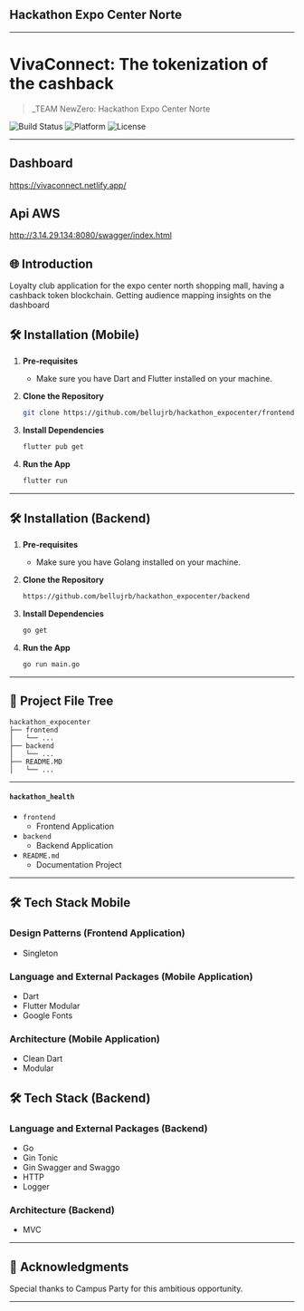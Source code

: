 ## Hackathon Expo Center Norte

---

# VivaConnect: The tokenization of the cashback

> _TEAM NewZero: Hackathon Expo Center Norte

![Build Status](https://img.shields.io/badge/Build-Passing-brightgreen)
![Platform](https://img.shields.io/badge/Platform-Mobile-blue)
![License](https://img.shields.io/badge/License-MIT-green)

---

## Dashboard
https://vivaconnect.netlify.app/

## Api AWS
http://3.14.29.134:8080/swagger/index.html

## 🌐 Introduction

Loyalty club application for the expo center north shopping mall, having a cashback token blockchain. Getting audience mapping insights on the dashboard

## 🛠 Installation (Mobile)

1. **Pre-requisites**
    - Make sure you have Dart and Flutter installed on your machine.

2. **Clone the Repository**

    ```bash
    git clone https://github.com/bellujrb/hackathon_expocenter/frontend
    ```

3. **Install Dependencies**

    ```bash
    flutter pub get
    ```

4. **Run the App**

    ```bash
    flutter run
    ```

---

## 🛠 Installation (Backend)

1. **Pre-requisites**
    - Make sure you have Golang installed on your machine.

2. **Clone the Repository**

    ```bash
    https://github.com/bellujrb/hackathon_expocenter/backend
    ```

3. **Install Dependencies**

    ```bash
    go get
    ```

4. **Run the App**

    ```bash
    go run main.go
    ```

---

## 📂 Project File Tree
    
```
hackathon_expocenter
├── frontend
│   └── ...
├── backend
│   └── ...
├── README.MD
│   └── ...
```
---

#### `hackathon_health`

- `frontend`
    - Frontend Application
- `backend`
    - Backend Application
- `README.md`
    - Documentation Project

---

## 🛠 Tech Stack Mobile

### Design Patterns (Frontend Application)
- Singleton

### Language and External Packages (Mobile Application)
- Dart 
- Flutter Modular
- Google Fonts

### Architecture (Mobile Application)
- Clean Dart
- Modular

## 🛠 Tech Stack (Backend)

### Language and External Packages (Backend)
- Go
- Gin Tonic
- Gin Swagger and Swaggo
- HTTP
- Logger

### Architecture (Backend)
- MVC

---

## 🙏 Acknowledgments

Special thanks to Campus Party for this ambitious opportunity.

---
